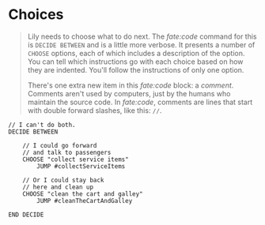 <!-- AFTER #awake -->

# Choices

> Lily needs to choose what to do next.
> The _fate:code_ command for this is `DECIDE BETWEEN` and is a little more verbose.
> It presents a number of `CHOOSE` options, each of which includes a description of the option.
> You can tell which instructions go with each choice based on how they are indented.
> You'll follow the instructions of only one option.
>
> There's one extra new item in this _fate:code_ block: a _comment_.
> Comments aren't used by computers, just by the humans who maintain the source code.
> In _fate:code_, comments are lines that start with double forward slashes, like this: `//`.


```fatecode
// I can't do both.
DECIDE BETWEEN

    // I could go forward
    // and talk to passengers
    CHOOSE "collect service items"
        JUMP #collectServiceItems

    // Or I could stay back
    // here and clean up
    CHOOSE "clean the cart and galley"
        JUMP #cleanTheCartAndGalley

END DECIDE
```
